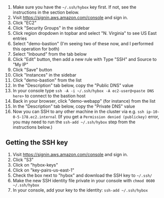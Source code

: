 1. Make sure you have the `~/.ssh/hybox` key first. If not, see the instructions in the section below.
1. Visit https://signin.aws.amazon.com/console and sign in.
1. Click "EC2"
1. Click "Security Groups" in the sidebar
1. Click region dropdown in topbar and select "N. Virginia" to see US East entries
1. Select "demo-bastion" (I'm seeing two of these now, and I performed this operation for both)
1. Select "Inbound" from the tab below
1. Click "Edit" button, then add a new rule with Type "SSH" and Source to "My IP"
1. Click "Save" button
1. Click "Instances" in the sidebar
1. Click "demo-bastion" from the list
1. In the "Description" tab below, copy the "Public DNS" value
1. In your console type `ssh -A -i ~/.ssh/hybox -A ec2-user@<paste DNS here>` to connect to the bastion host
1. Back in your browser, click "demo-webapp" (for instance) from the list
1. In the "Description" tab below, copy the "Private DNS" value
1. Now you can SSH to any other machine in the cluster via e.g. `ssh ip-10-0-5-178.ec2.internal` (If you get a `Permission denied (publickey)` error, you may need to run the `ssh-add ~/.ssh/hybox` step from the instructions below.)

## Getting the SSH key

1. Visit https://signin.aws.amazon.com/console and sign in.
1. Click "S3"
1. Click on "hybox-keys"
1. Click on "key-pairs-us-east-1"
1. Check the box next to "hybox" and download the SSH key to `~/.ssh/`
1. Make the new SSH identity file private in your console with `chmod 0600 ~/.ssh/hybox`
1. In your console, add your key to the identity: `ssh-add ~/.ssh/hybox`
